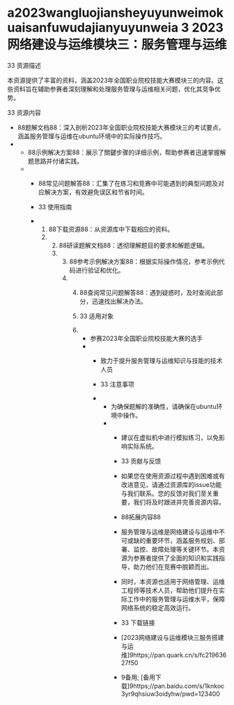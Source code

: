 # a2023wangluojiansheyuyunweimokuaisanfuwudajianyuyunweia 3 2023网络建设与运维模块三：服务管理与运维

33 资源描述

本资源提供了丰富的资料，涵盖2023年全国职业院校技能大赛模块三的内容。这些资料旨在辅助参赛者深刻理解和处理服务管理与运维相关问题，优化其竞争优势。

33 资源内容

- 88题解文档88：深入剖析2023年全国职业院校技能大赛模块三的考试要点，涵盖服务管理与运维在ubuntu环境中的实际操作技巧。
- - 88示例解决方案88：展示了關鍵步骤的详细示例，帮助参赛者迅速掌握解题思路并付诸实践。
  - - 88常见问题解答88：汇集了在练习和竞赛中可能遇到的典型问题及对应解决方案，有效避免误区和节省时间。
   
    - 33 使用指南
   
    - 1. 88下载资源88：从资源库中下载相应的资料。
      2. 2. 88研读题解文档88：透彻理解题目的要求和解题逻辑。
         3. 3. 88参考示例解决方案88：根据实际操作情况，参考示例代码进行验证和优化。
            4. 4. 88查阅常见问题解答88：遇到疑惑时，及时查阅此部分，迅速找出解决办法。
              
               5. 33 适用对象
              
               6. - 参赛2023年全国职业院校技能大赛的选手
                  - - 致力于提升服务管理与运维知识与技能的技术人员
                   
                    - 33 注意事项
                   
                    - - 为确保题解的准确性，请确保在ubuntu环境中操作。
                      - - 建议在虚拟机中进行模拟练习，以免影响实际系统。
                       
                        - 33 贡献与反馈
                       
                        - 如果您在使用资源过程中遇到困难或有改进意见，请通过资源库的issue功能与我们联系。您的反馈对我们至关重要，我们将及时跟进并完善资源内容。
                       
                        - 88拓展内容88
                       
                        - 服务管理与运维是网络建设与运维中不可或缺的重要环节，涵盖服务规划、部署、监控、故障处理等关键环节。本资源为参赛者提供了全面的知识和实践指导，助力他们在竞赛中脱颖而出。
                       
                        - 同时，本资源也适用于网络管理、运维工程师等技术人员，帮助他们提升在实际工作中的服务管理与运维水平，保障网络系统的稳定高效运行。
                       
                        - 33 下载链接
                        - [2023网络建设与运维模块三服务搭建与运维]9https;//pan.quark.cn/s/fc21963627f50
                       
                        - 9备用; [备用下载]9https;//pan.baidu.com/s/1knkoc3yr9qhsiuw3oidyhw/pwd=123400
